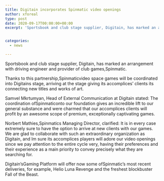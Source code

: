 ```yaml
---
title: Digitain incorporates Spinmatic video openings
author: xforeal 
type: post
date: 2020-09-17T00:00:00+00:00
excerpt: 'Sportsbook and club stage supplier, Digitain, has marked an arrangement with driving engineer and provider of club games,Spinmatic '


categories:
  - news

---
```

Sportsbook and club stage supplier, Digitain, has marked an arrangement with driving engineer and provider of club games,Spinmatic. 

Thanks to this partnership,Spinmaticvideo space games will be coordinated into Digitains stage, arriving at the stage giving its accomplices&#8217; clients its connecting new titles and works of art. 

Samvel Mkrtumyan, Head of External Communication at Digitain stated: The coordination ofSpinmaticonto our foundation gives an incredible lift to our general substance and were charmed that our accomplices clients will profit by an awesome scope of premium, exceptionally captivating games. 

Norbert Mathies,Spinmatics Managing Director, clarified: It is in every case extremely sure to have the option to arrive at new clients with our games. We are glad to collaborate with such an extraordinary organization as Digitain, and Im sure its accomplices players will adore our video openings since we pay attention to the entire cycle very, having their preferences and their experience as a main priority to convey precisely what they are searching for. 

Digitain&#8217;sGaming Platform will offer now some ofSpinmatic&#8217;s most recent deliveries, for example, Helio Luna Revenge and the freshest blockbuster Fall of the Beast.